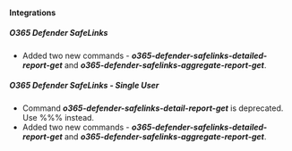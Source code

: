 
#### Integrations
##### O365 Defender SafeLinks
- Added two new commands - ***o365-defender-safelinks-detailed-report-get*** and ***o365-defender-safelinks-aggregate-report-get***.
##### O365 Defender SafeLinks - Single User
- Command ***o365-defender-safelinks-detail-report-get*** is deprecated. Use %%% instead.
- Added two new commands - ***o365-defender-safelinks-detailed-report-get*** and ***o365-defender-safelinks-aggregate-report-get***.